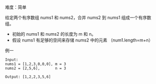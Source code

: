 难度：简单

给定两个有序数组 nums1 和 nums2，合并 nums2 到 nums1 组成一个有序数组。

* 初始的 nums1 和 nums2 的长度为 m 和 n。
* 假设 nums1 有足够的空间来存储 nums2 中的元素 （num1.length=m+n）

例一
````
Input:
nums1 = [1,2,3,0,0,0], m = 3
nums2 = [2,5,6],       n = 3

Output: [1,2,2,3,5,6]
````






